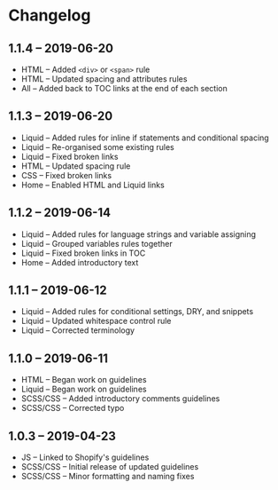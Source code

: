 # Changelog

## 1.1.4 – 2019-06-20
* HTML – Added `<div>` or `<span>` rule
* HTML – Updated spacing and attributes rules
* All – Added back to TOC links at the end of each section

## 1.1.3 – 2019-06-20
* Liquid – Added rules for inline if statements and conditional spacing
* Liquid – Re-organised some existing rules
* Liquid – Fixed broken links
* HTML – Updated spacing rule
* CSS – Fixed broken links
* Home – Enabled HTML and Liquid links

## 1.1.2 – 2019-06-14
* Liquid – Added rules for language strings and variable assigning
* Liquid – Grouped variables rules together
* Liquid – Fixed broken links in TOC
* Home – Added introductory text

## 1.1.1 – 2019-06-12
* Liquid – Added rules for conditional settings, DRY, and snippets
* Liquid – Updated whitespace control rule
* Liquid – Corrected terminology

## 1.1.0 – 2019-06-11
* HTML – Began work on guidelines
* Liquid – Began work on guidelines
* SCSS/CSS – Added introductory comments guidelines
* SCSS/CSS – Corrected typo

## 1.0.3 – 2019-04-23
* JS – Linked to Shopify's guidelines
* SCSS/CSS – Initial release of updated guidelines
* SCSS/CSS – Minor formatting and naming fixes